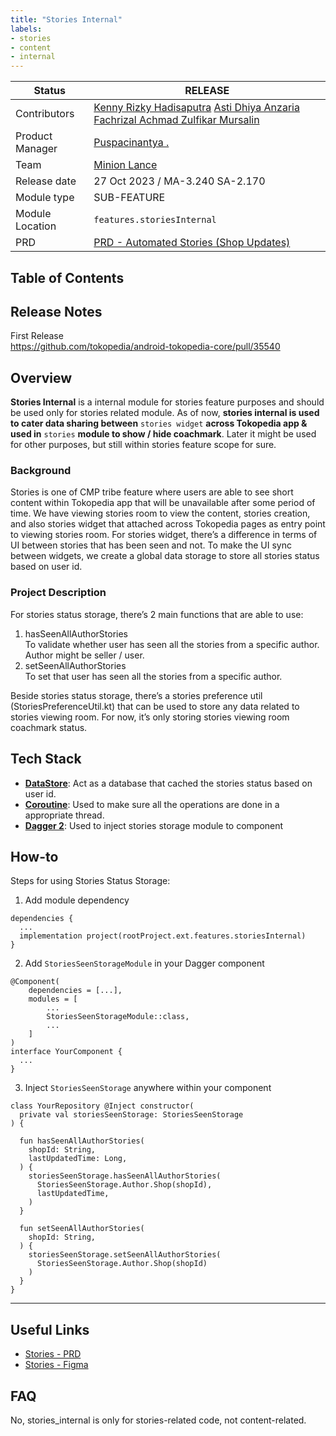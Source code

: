 ```yaml
---
title: "Stories Internal"
labels:
- stories
- content
- internal
---
```



| **Status** | <!--start status:GREEN-->RELEASE<!--end status--> |
| --- | --- |
| Contributors | [Kenny Rizky Hadisaputra](https://tokopedia.atlassian.net/wiki/people/5d1471f0b8c82e0c0ff12c67?ref=confluence) [Asti Dhiya Anzaria](https://tokopedia.atlassian.net/wiki/people/5ff2a8373b5e470138d51a05?ref=confluence) [Fachrizal Achmad Zulfikar Mursalin](https://tokopedia.atlassian.net/wiki/people/62a6713a192edb006f9d9a2b?ref=confluence)  |
| Product Manager | [Puspacinantya .](https://tokopedia.atlassian.net/wiki/people/6212c45197d313006ba3b24f?ref=confluence)  |
| Team | [Minion Lance](/wiki/spaces/PA/pages/1939344716/Android+Minion+Lance) |
| Release date | 27 Oct 2023 / <!--start status:BLUE-->MA-3.240<!--end status--> <!--start status:GREEN-->SA-2.170<!--end status--> |
| Module type | <!--start status:BLUE-->SUB-FEATURE<!--end status--> |
| Module Location | `features.storiesInternal` | `features/content/stories_internal` |
| PRD | [PRD - Automated Stories (Shop Updates)](/wiki/spaces/CN/pages/2260959233)  |

## Table of Contents

<!--toc-->

## Release Notes

<!--start expand:27 Oct 2023 (MA-3.240/SA-2.170)-->
First Release  
<https://github.com/tokopedia/android-tokopedia-core/pull/35540>
<!--end expand-->

## Overview

**Stories Internal** is a internal module for stories feature purposes and should be used only for stories related module. As of now, **stories internal is used to cater data sharing between** `stories widget` **across Tokopedia app & used in** `stories` **module to show / hide coachmark**. Later it might be used for other purposes, but still within stories feature scope for sure.

### Background

Stories is one of CMP tribe feature where users are able to see short content within Tokopedia app that will be unavailable after some period of time. We have viewing stories room to view the content, stories creation, and also stories widget that attached across Tokopedia pages as entry point to viewing stories room. For stories widget, there’s a difference in terms of UI between stories that has been seen and not. To make the UI sync between widgets, we create a global data storage to store all stories status based on user id.

### Project Description

For stories status storage, there’s 2 main functions that are able to use:

1. hasSeenAllAuthorStories  
To validate whether user has seen all the stories from a specific author. Author might be seller / user.
2. setSeenAllAuthorStories  
To set that user has seen all the stories from a specific author.

Beside stories status storage, there’s a stories preference util (StoriesPreferenceUtil.kt) that can be used to store any data related to stories viewing room. For now, it’s only storing stories viewing room coachmark status.

## Tech Stack

- [**DataStore**](https://developer.android.com/topic/libraries/architecture/datastore): Act as a database that cached the stories status based on user id.
- [**Coroutine**](https://developer.android.com/kotlin/coroutines): Used to make sure all the operations are done in a appropriate thread.
- [**Dagger 2**](https://dagger.dev/): Used to inject stories storage module to component

## How-to

Steps for using Stories Status Storage:

1. Add module dependency



```
dependencies {
  ...
  implementation project(rootProject.ext.features.storiesInternal)
}
```
2. Add `StoriesSeenStorageModule` in your Dagger component



```
@Component(
    dependencies = [...],
    modules = [
        ...
        StoriesSeenStorageModule::class,
        ...
    ]
)
interface YourComponent {
  ...
}
```
3. Inject `StoriesSeenStorage` anywhere within your component



```
class YourRepository @Inject constructor(
  private val storiesSeenStorage: StoriesSeenStorage
) {

  fun hasSeenAllAuthorStories(
    shopId: String,
    lastUpdatedTime: Long,
  ) {
    storiesSeenStorage.hasSeenAllAuthorStories(
      StoriesSeenStorage.Author.Shop(shopId),
      lastUpdatedTime,
    )
  }
  
  fun setSeenAllAuthorStories(
    shopId: String,
  ) {
    storiesSeenStorage.setSeenAllAuthorStories(
      StoriesSeenStorage.Author.Shop(shopId)
    )
  }
}
```



---

## Useful Links

- [Stories - PRD](https://tokopedia.atlassian.net/wiki/spaces/CN/pages/2260959233/PRD+-+Automated+Stories+Shop+Updates)
- [Stories - Figma](https://www.figma.com/file/sYnxbgXNJ2XepdKuCyStMj/%5BPlay%5D-Story---Mobile?type=design&mode=design&t=4hN9TbJELZw9wRt9-0)

## FAQ

<!--start expand:Can other content-related module depend on stories_internal module?-->
No, stories\_internal is only for stories-related code, not content-related.
<!--end expand-->

